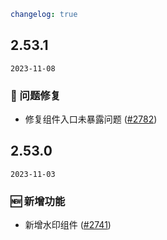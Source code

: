 ```yaml
changelog: true
```

## 2.53.1

`2023-11-08`

### 🐛 问题修复

- 修复组件入口未暴露问题 ([#2782](https://github.com/arco-design/arco-design-vue/pull/2782))


## 2.53.0

`2023-11-03`

### 🆕 新增功能

- 新增水印组件 ([#2741](https://github.com/arco-design/arco-design-vue/pull/2741))


